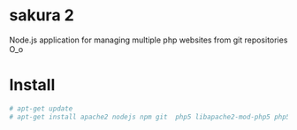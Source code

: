 # sakura 2 

Node.js application for managing multiple php websites from git repositories O_o

# Install

```sh
# apt-get update
# apt-get install apache2 nodejs npm git  php5 libapache2-mod-php5 php5-mcrypt
```

